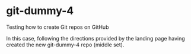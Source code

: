 # git-dummy-4
Testing how to create Git repos on GitHub

In this case, following the directions provided by the landing page having 
created the new git-dummy-4 repo (middle set).
